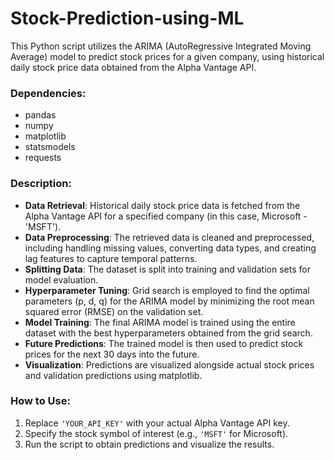 # Stock-Prediction-using-ML

This Python script utilizes the ARIMA (AutoRegressive Integrated Moving Average) model to predict stock prices for a given company, using historical daily stock price data obtained from the Alpha Vantage API.

### Dependencies:
- pandas
- numpy
- matplotlib
- statsmodels
- requests

### Description:
- **Data Retrieval**: Historical daily stock price data is fetched from the Alpha Vantage API for a specified company (in this case, Microsoft - 'MSFT').
- **Data Preprocessing**: The retrieved data is cleaned and preprocessed, including handling missing values, converting data types, and creating lag features to capture temporal patterns.
- **Splitting Data**: The dataset is split into training and validation sets for model evaluation.
- **Hyperparameter Tuning**: Grid search is employed to find the optimal parameters (p, d, q) for the ARIMA model by minimizing the root mean squared error (RMSE) on the validation set.
- **Model Training**: The final ARIMA model is trained using the entire dataset with the best hyperparameters obtained from the grid search.
- **Future Predictions**: The trained model is then used to predict stock prices for the next 30 days into the future.
- **Visualization**: Predictions are visualized alongside actual stock prices and validation predictions using matplotlib.

### How to Use:
1. Replace `'YOUR_API_KEY'` with your actual Alpha Vantage API key.
2. Specify the stock symbol of interest (e.g., `'MSFT'` for Microsoft).
3. Run the script to obtain predictions and visualize the results.
